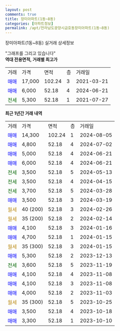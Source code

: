 ```yaml
---
layout: post
comments: true
title: 장미아파트(1동~8동)
categories: [아파트정보]
permalink: /apt/전라남도광양시금호동장미아파트(1동~8동)
---
```


장미아파트(1동~8동) 실거래 상세정보

<script type="text/javascript">
  google.charts.load('current', {'packages':['line', 'corechart']});
  google.charts.setOnLoadCallback(drawChart);

  function drawChart() {
    var data = new google.visualization.DataTable();
    data.addColumn('date', '거래일');
    data.addColumn('number', "매매");
    data.addColumn('number', "전세");
    data.addColumn('number', "전매");

    data.addRows([[new Date(Date.parse("2024-08-05")), 14300, null, null], [new Date(Date.parse("2024-07-02")), 4800, null, null], [new Date(Date.parse("2024-06-21")), 5000, null, null], [new Date(Date.parse("2024-06-21")), 6000, null, null], [new Date(Date.parse("2024-05-13")), null, 3500, null], [new Date(Date.parse("2024-04-15")), null, 3500, null], [new Date(Date.parse("2024-03-28")), null, 3700, null], [new Date(Date.parse("2024-03-19")), 3500, null, null], [new Date(Date.parse("2024-02-26")), null, null, null], [new Date(Date.parse("2024-02-14")), null, null, null], [new Date(Date.parse("2024-01-16")), 4100, null, null], [new Date(Date.parse("2024-01-15")), 4700, null, null], [new Date(Date.parse("2024-01-15")), null, null, null], [new Date(Date.parse("2023-12-13")), 5300, null, null], [new Date(Date.parse("2023-11-19")), null, 3600, null], [new Date(Date.parse("2023-11-08")), 4100, null, null], [new Date(Date.parse("2023-11-08")), 4100, null, null], [new Date(Date.parse("2023-11-03")), 4000, null, null], [new Date(Date.parse("2023-10-25")), null, null, null], [new Date(Date.parse("2023-10-18")), 3500, null, null], [new Date(Date.parse("2023-10-10")), 3300, null, null]]);

    var options = {
      hAxis: {
        format: 'yyyy/MM/dd'
      },    
      lineWidth: 0,
      pointsVisible: true,    
      title: '최근 1년간 유형별 실거래가 분포',
      legend: { position: 'bottom' }
    };

    var formatter = new google.visualization.NumberFormat({pattern:'###,###'} );
    formatter.format(data, 1);
    formatter.format(data, 2);
    
    setTimeout(function() {
        var chart = new google.visualization.LineChart(document.getElementById('columnchart_material'));
        chart.draw(data, (options));
        document.getElementById('loading').style.display = 'none';
    }, 200);
  }
</script>


<div id="loading" style="z-index:20; display: block; margin-left: 0px">"그래프를 그리고 있습니다"</div>
<div id="columnchart_material" style="width: 95%; margin-left: 0px; display: block"></div>
<!-- contents start -->
<b>역대 전용면적, 거래별 최고가</b>
<table class="sortable">
    <tr>
      <td>거래</td>
      <td>가격</td>
      <td>면적</td>
      <td>층</td>
      <td>거래일</td>
    </tr>
        <tr>
          <td><a style="color: blue">매매</a></td>
          <td>17,000</td>
          <td>102.24</td>
          <td>3</td>
          <td>2021-03-21</td>
        </tr>            <tr>
          <td><a style="color: blue">매매</a></td>
          <td>6,000</td>
          <td>52.18</td>
          <td>4</td>
          <td>2024-06-21</td>
        </tr>        
        <tr>
              <td><a style="color: darkgreen">전세</a></td>
              <td>5,300</td>
              <td>52.18</td>
              <td>1</td>
              <td>2021-07-27</td>
            </tr>        
    
</table>

<b>최근 1년간 거래 내역</b>

<table class="sortable">
    <tr>
      <td>거래</td>
      <td>가격</td>
      <td>면적</td>
      <td>층</td>
      <td>거래일</td>
    </tr>
    <tr>
      <td><a style="color: blue">매매</a></td>
      <td>14,300</td>
      <td>102.24</td>
      <td>1</td>
      <td>2024-08-05</td>
    </tr>          <tr>
      <td><a style="color: blue">매매</a></td>
      <td>4,800</td>
      <td>52.18</td>
      <td>4</td>
      <td>2024-07-02</td>
    </tr>          <tr>
      <td><a style="color: blue">매매</a></td>
      <td>5,000</td>
      <td>52.18</td>
      <td>4</td>
      <td>2024-06-21</td>
    </tr>          <tr>
      <td><a style="color: blue">매매</a></td>
      <td>6,000</td>
      <td>52.18</td>
      <td>4</td>
      <td>2024-06-21</td>
    </tr>          <tr>
      <td><a style="color: darkgreen">전세</a></td>
      <td>3,500</td>
      <td>52.18</td>
      <td>5</td>
      <td>2024-05-13</td>
    </tr>          <tr>
      <td><a style="color: darkgreen">전세</a></td>
      <td>3,500</td>
      <td>52.18</td>
      <td>4</td>
      <td>2024-04-15</td>
    </tr>          <tr>
      <td><a style="color: darkgreen">전세</a></td>
      <td>3,700</td>
      <td>52.18</td>
      <td>5</td>
      <td>2024-03-28</td>
    </tr>          <tr>
      <td><a style="color: blue">매매</a></td>
      <td>3,500</td>
      <td>52.18</td>
      <td>3</td>
      <td>2024-03-19</td>
    </tr>          <tr>
      <td><a style="color: darkgoldenrod">월세</a></td>
      <td>40 (200)</td>
      <td>52.18</td>
      <td>3</td>
      <td>2024-02-26</td>
    </tr>          <tr>
      <td><a style="color: darkgoldenrod">월세</a></td>
      <td>35 (200)</td>
      <td>52.18</td>
      <td>2</td>
      <td>2024-02-14</td>
    </tr>          <tr>
      <td><a style="color: blue">매매</a></td>
      <td>4,100</td>
      <td>52.18</td>
      <td>3</td>
      <td>2024-01-16</td>
    </tr>          <tr>
      <td><a style="color: blue">매매</a></td>
      <td>4,700</td>
      <td>52.18</td>
      <td>1</td>
      <td>2024-01-15</td>
    </tr>          <tr>
      <td><a style="color: darkgoldenrod">월세</a></td>
      <td>35 (300)</td>
      <td>52.18</td>
      <td>3</td>
      <td>2024-01-15</td>
    </tr>          <tr>
      <td><a style="color: blue">매매</a></td>
      <td>5,300</td>
      <td>52.18</td>
      <td>2</td>
      <td>2023-12-13</td>
    </tr>          <tr>
      <td><a style="color: darkgreen">전세</a></td>
      <td>3,600</td>
      <td>52.18</td>
      <td>5</td>
      <td>2023-11-19</td>
    </tr>          <tr>
      <td><a style="color: blue">매매</a></td>
      <td>4,100</td>
      <td>52.18</td>
      <td>4</td>
      <td>2023-11-08</td>
    </tr>          <tr>
      <td><a style="color: blue">매매</a></td>
      <td>4,100</td>
      <td>52.18</td>
      <td>3</td>
      <td>2023-11-08</td>
    </tr>          <tr>
      <td><a style="color: blue">매매</a></td>
      <td>4,000</td>
      <td>52.18</td>
      <td>2</td>
      <td>2023-11-03</td>
    </tr>          <tr>
      <td><a style="color: darkgoldenrod">월세</a></td>
      <td>35 (300)</td>
      <td>52.18</td>
      <td>5</td>
      <td>2023-10-25</td>
    </tr>          <tr>
      <td><a style="color: blue">매매</a></td>
      <td>3,500</td>
      <td>52.18</td>
      <td>4</td>
      <td>2023-10-18</td>
    </tr>          <tr>
      <td><a style="color: blue">매매</a></td>
      <td>3,300</td>
      <td>52.18</td>
      <td>1</td>
      <td>2023-10-10</td>
    </tr>      </table>
<!-- contents end -->    

